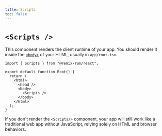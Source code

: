 ```yaml
---
title: Scripts
toc: false
---
```


# `<Scripts />`

This component renders the client runtime of your app. You should render it inside the [`<body>`][body-element] of your HTML, usually in `app/root.tsx`.

```tsx filename=app/root.tsx lines=[8]
import { Scripts } from "@remix-run/react";

export default function Root() {
  return (
    <html>
      <head />
      <body>
        <Scripts />
      </body>
    </html>
  );
}
```

If you don't render the `<Scripts/>` component, your app will still work like a traditional web app without JavaScript, relying solely on HTML and browser behaviors.

[body-element]: https://developer.mozilla.org/en-US/docs/Web/HTML/Element/body
